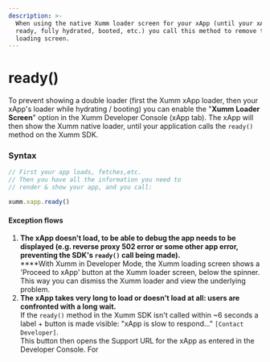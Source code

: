 ```yaml
---
description: >-
  When using the native Xumm loader screen for your xApp (until your xApp is
  ready, fully hydrated, booted, etc.) you call this method to remove the Xumm
  loading screen.
---
```


# ready()

To prevent showing a double loader (first the Xumm xApp loader, then your xApp's loader while hydrating / booting) you can enable the "**Xumm Loader Screen**" option in the Xumm Developer Console (xApp tab). The xApp will then show the Xumm native loader, until your application calls the `ready()` method on the Xumm SDK.

### Syntax

```javascript
// First your app loads, fetches,etc.
// Then you have all the information you need to
// render & show your app, and you call:

xumm.xapp.ready()
```

#### Exception flows

1. **The xApp doesn't load, to be able to debug the app needs to be displayed (e.g. reverse proxy 502 error or some other app error, preventing the SDK's `ready()` call being made).**\
   ****With Xumm in Developer Mode, the Xumm loading screen shows a 'Proceed to xApp' button at the Xumm loader screen, below the spinner. This way you can dismiss the Xumm loader and view the underlying problem.
2. **The xApp takes very long to load or doesn't load at all: users are confronted with a long wait.**\
   If the `ready()` method in the Xumm SDK isn't called within \~6 seconds a label + button is made visible: "xApp is slow to respond..." `[Contact Developer]`.\
   This button then opens the Support URL for the xApp as entered in the Developer Console. For&#x20;

